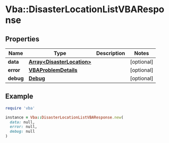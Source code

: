 # Vba::DisasterLocationListVBAResponse

## Properties

| Name | Type | Description | Notes |
| ---- | ---- | ----------- | ----- |
| **data** | [**Array&lt;DisasterLocation&gt;**](DisasterLocation.md) |  | [optional] |
| **error** | [**VBAProblemDetails**](VBAProblemDetails.md) |  | [optional] |
| **debug** | [**Debug**](Debug.md) |  | [optional] |

## Example

```ruby
require 'vba'

instance = Vba::DisasterLocationListVBAResponse.new(
  data: null,
  error: null,
  debug: null
)
```

